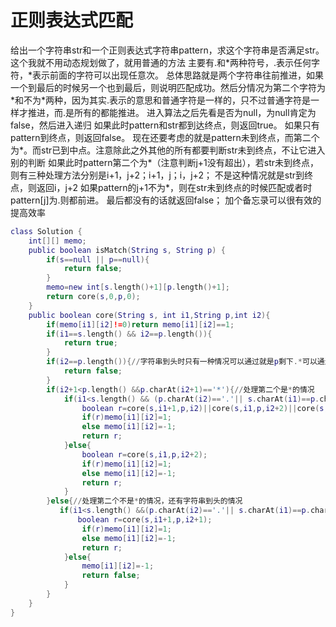 # 正则表达式匹配
给出一个字符串str和一个正则表达式字符串pattern，求这个字符串是否满足str。这个我就不用动态规划做了，就用普通的方法
主要有.和\*两种符号，.表示任何字符，\*表示前面的字符可以出现任意次。
总体思路就是两个字符串往前推进，如果一个到最后的时候另一个也到最后，则说明匹配成功。然后分情况为第二个字符为\*和不为\*两种，因为其实.表示的意思和普通字符是一样的，只不过普通字符是一样才推进，而.是所有的都能推进。
进入算法之后先看是否为null，为null肯定为false，然后进入递归
如果此时pattern和str都到达终点，则返回true。
如果只有pattern到终点，则返回false。
现在还要考虑的就是pattern未到终点，而第二个为\*。而str已到中点。注意除此之外其他的所有都要判断str未到终点，不让它进入别的判断
如果此时pattern第二个为\*（注意判断j+1没有超出），若str未到终点，则有三种处理方法分别是i+1，j+2；i+1，j；i，j+2；
不是这种情况就是str到终点，则返回i，j+2
如果pattern的j+1不为\*，则在str未到终点的时候匹配或者时pattern[j]为.则都前进。
最后都没有的话就返回false；
加个备忘录可以很有效的提高效率

```lua
class Solution {
    int[][] memo;
    public boolean isMatch(String s, String p) {
        if(s==null || p==null){
            return false;
        }
        memo=new int[s.length()+1][p.length()+1]; 
        return core(s,0,p,0);
    }
    public boolean core(String s, int i1,String p,int i2){
        if(memo[i1][i2]!=0)return memo[i1][i2]==1; 
        if(i1==s.length() && i2==p.length()){
            return true;
        }
        if(i2==p.length()){//字符串到头时只有一种情况可以通过就是p剩下.*可以通过
            return false;
        }
        if(i2+1<p.length() &&p.charAt(i2+1)=='*'){//处理第二个是*的情况
            if(i1<s.length() && (p.charAt(i2)=='.'|| s.charAt(i1)==p.charAt(i2)) ){
                boolean r=core(s,i1+1,p,i2)||core(s,i1,p,i2+2)||core(s,i1+1,p,i2+2);
                if(r)memo[i1][i2]=1;
                else memo[i1][i2]=-1;
                return r;
            }else{
                boolean r=core(s,i1,p,i2+2);
                if(r)memo[i1][i2]=1;
                else memo[i1][i2]=-1;
                return r;
            }
        }else{//处理第二个不是*的情况，还有字符串到头的情况
           if(i1<s.length() &&(p.charAt(i2)=='.'|| s.charAt(i1)==p.charAt(i2))){
               boolean r=core(s,i1+1,p,i2+1);
                if(r)memo[i1][i2]=1;
                else memo[i1][i2]=-1;
                return r;
            }else{
                memo[i1][i2]=-1;
                return false;
            }
        }
    }
}
```


